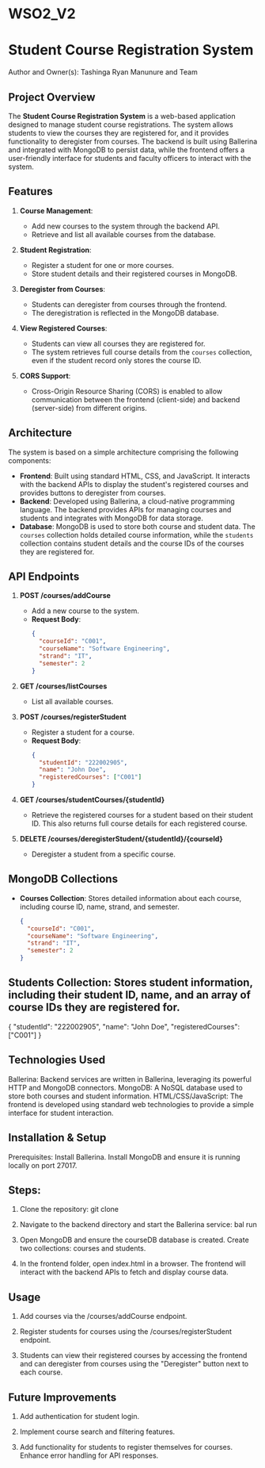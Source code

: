 # WSO2_V2
# Student Course Registration System
Author and Owner(s):
Tashinga Ryan Manunure and Team
## Project Overview

The **Student Course Registration System** is a web-based application designed to manage student course registrations. The system allows students to view the courses they are registered for, and it provides functionality to deregister from courses. The backend is built using Ballerina and integrated with MongoDB to persist data, while the frontend offers a user-friendly interface for students and faculty officers to interact with the system.

## Features

1. **Course Management**: 
   - Add new courses to the system through the backend API.
   - Retrieve and list all available courses from the database.
  
2. **Student Registration**:
   - Register a student for one or more courses.
   - Store student details and their registered courses in MongoDB.

3. **Deregister from Courses**:
   - Students can deregister from courses through the frontend.
   - The deregistration is reflected in the MongoDB database.

4. **View Registered Courses**:
   - Students can view all courses they are registered for.
   - The system retrieves full course details from the `courses` collection, even if the student record only stores the course ID.

5. **CORS Support**:
   - Cross-Origin Resource Sharing (CORS) is enabled to allow communication between the frontend (client-side) and backend (server-side) from different origins.

## Architecture

The system is based on a simple architecture comprising the following components:

- **Frontend**: Built using standard HTML, CSS, and JavaScript. It interacts with the backend APIs to display the student's registered courses and provides buttons to deregister from courses.
- **Backend**: Developed using Ballerina, a cloud-native programming language. The backend provides APIs for managing courses and students and integrates with MongoDB for data storage.
- **Database**: MongoDB is used to store both course and student data. The `courses` collection holds detailed course information, while the `students` collection contains student details and the course IDs of the courses they are registered for.

## API Endpoints

1. **POST /courses/addCourse**  
   - Add a new course to the system.  
   - **Request Body**:  
     ```json
     {
       "courseId": "C001",
       "courseName": "Software Engineering",
       "strand": "IT",
       "semester": 2
     }
     ```

2. **GET /courses/listCourses**  
   - List all available courses.

3. **POST /courses/registerStudent**  
   - Register a student for a course.  
   - **Request Body**:  
     ```json
     {
       "studentId": "222002905",
       "name": "John Doe",
       "registeredCourses": ["C001"]
     }
     ```

4. **GET /courses/studentCourses/{studentId}**  
   - Retrieve the registered courses for a student based on their student ID. This also returns full course details for each registered course.

5. **DELETE /courses/deregisterStudent/{studentId}/{courseId}**  
   - Deregister a student from a specific course.

## MongoDB Collections

- **Courses Collection**: Stores detailed information about each course, including course ID, name, strand, and semester.
  ```json
  {
    "courseId": "C001",
    "courseName": "Software Engineering",
    "strand": "IT",
    "semester": 2
  }

## Students Collection: Stores student information, including their student ID, name, and an array of course IDs they are registered for.
{
  "studentId": "222002905",
  "name": "John Doe",
  "registeredCourses": ["C001"]
}
## Technologies Used
Ballerina: Backend services are written in Ballerina, leveraging its powerful HTTP and MongoDB connectors.
MongoDB: A NoSQL database used to store both courses and student information.
HTML/CSS/JavaScript: The frontend is developed using standard web technologies to provide a simple interface for student interaction.

## Installation & Setup
Prerequisites:
Install Ballerina.
Install MongoDB and ensure it is running locally on port 27017.

## Steps:
1. Clone the repository:
git clone <repository-url>

2. Navigate to the backend directory and start the Ballerina service:
bal run

3. Open MongoDB and ensure the courseDB database is created. Create two collections: courses and students.

4. In the frontend folder, open index.html in a browser. The frontend will interact with the backend APIs to fetch and display course data.

## Usage
1. Add courses via the /courses/addCourse endpoint.

2. Register students for courses using the /courses/registerStudent endpoint.

3. Students can view their registered courses by accessing the frontend and can deregister from courses using the "Deregister" button next to each course.

## Future Improvements

1. Add authentication for student login.

2. Implement course search and filtering features.

3. Add functionality for students to register themselves for courses.
   Enhance error handling for API responses.